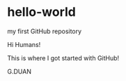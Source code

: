 # hello-world
my first GitHub repository

Hi Humans!

This is where I got started with GitHub!

G.DUAN
